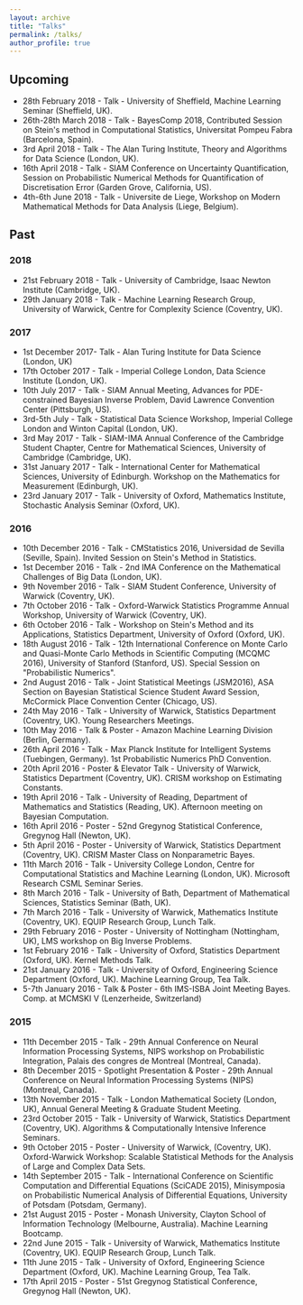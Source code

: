 ```yaml
---
layout: archive
title: "Talks"
permalink: /talks/
author_profile: true
---
```


## Upcoming

* 28th February 2018 - Talk - University of Sheffield, Machine Learning Seminar (Sheffield, UK).
* 26th-28th March 2018 - Talk - BayesComp 2018, Contributed Session on Stein's method in Computational Statistics, Universitat Pompeu Fabra (Barcelona, Spain).
* 3rd April 2018 - Talk - The Alan Turing Institute, Theory and Algorithms for Data Science (London, UK).
* 16th April 2018 - Talk - SIAM Conference on Uncertainty Quantification, Session on Probabilistic Numerical Methods for Quantification of Discretisation Error (Garden Grove, California, US).
* 4th-6th June 2018 - Talk - Universite de Liege, Workshop on Modern Mathematical Methods for Data Analysis (Liege, Belgium).


## Past

### 2018

* 21st February 2018 - Talk - University of Cambridge, Isaac Newton Institute (Cambridge, UK).
* 29th January 2018 - Talk - Machine Learning Research Group, University of Warwick, Centre for Complexity Science (Coventry, UK).


### 2017

* 1st December 2017- Talk - Alan Turing Institute for Data Science (London, UK)
* 17th October 2017 - Talk - Imperial College London, Data Science Institute (London, UK).
* 10th July 2017 - Talk - SIAM Annual Meeting, Advances for PDE-constrained Bayesian Inverse Problem, David Lawrence Convention Center (Pittsburgh, US).
* 3rd-5th July - Talk - Statistical Data Science Workshop, Imperial College London and Winton Capital (London, UK).
* 3rd May 2017 - Talk - SIAM-IMA Annual Conference of the Cambridge Student Chapter, Centre for Mathematical Sciences, University of Cambridge (Cambridge, UK).
* 31st January 2017 - Talk - International Center for Mathematical Sciences, University of Edinburgh. Workshop on the Mathematics for Measurement (Edinburgh, UK).
* 23rd January 2017 - Talk - University of Oxford, Mathematics Institute, Stochastic Analysis Seminar (Oxford, UK).


### 2016

* 10th December 2016 - Talk - CMStatistics 2016, Universidad de Sevilla (Seville, Spain). Invited Session on Stein's Method in Statistics.
* 1st December 2016 - Talk - 2nd IMA Conference on the Mathematical Challenges of Big Data (London, UK).
* 9th November 2016 - Talk - SIAM Student Conference, University of Warwick (Coventry, UK).
* 7th October 2016 - Talk - Oxford-Warwick Statistics Programme Annual Workshop, University of Warwick (Coventry, UK).
* 6th October 2016 - Talk - Workshop on Stein's Method and its Applications, Statistics Department, University of Oxford (Oxford, UK).
* 18th August 2016 - Talk - 12th International Conference on Monte Carlo and Quasi-Monte Carlo Methods in Scientific Computing (MCQMC 2016), University of Stanford (Stanford, US). Special Session on "Probabilistic Numerics".
* 2nd August 2016 - Talk - Joint Statistical Meetings (JSM2016), ASA Section on Bayesian Statistical Science Student Award Session, McCormick Place Convention Center (Chicago, US).
* 24th May 2016 - Talk - University of Warwick, Statistics Department (Coventry, UK). Young Researchers Meetings.
* 10th May 2016 - Talk & Poster - Amazon Machine Learning Division (Berlin, Germany).
* 26th April 2016 - Talk - Max Planck Institute for Intelligent Systems (Tuebingen, Germany). 1st Probabilistic Numerics PhD Convention.
* 20th April 2016 - Poster & Elevator Talk - University of Warwick, Statistics Department (Coventry, UK). CRISM workshop on Estimating Constants.
* 19th April 2016 - Talk - University of Reading, Department of Mathematics and Statistics (Reading, UK). Afternoon meeting on Bayesian Computation.
* 16th April 2016 - Poster - 52nd Gregynog Statistical Conference, Gregynog Hall (Newton, UK).
* 5th April 2016 - Poster - University of Warwick, Statistics Department (Coventry, UK). CRISM Master Class on Nonparametric Bayes.
* 11th March 2016 - Talk - University College London, Centre for Computational Statistics and Machine Learning (London, UK). Microsoft Research CSML Seminar Series.
* 8th March 2016 - Talk - University of Bath, Department of Mathematical Sciences, Statistics Seminar (Bath, UK).
* 7th March 2016 - Talk - University of Warwick, Mathematics Institute (Coventry, UK). EQUIP Research Group, Lunch Talk.
* 29th February 2016 - Poster - University of Nottingham (Nottingham, UK), LMS workshop on Big Inverse Problems.
* 1st February 2016 - Talk - University of Oxford, Statistics Department (Oxford, UK). Kernel Methods Talk.
* 21st January 2016 - Talk - University of Oxford, Engineering Science Department (Oxford, UK). Machine Learning Group, Tea Talk.
* 5-7th January 2016 - Talk & Poster - 6th IMS-ISBA Joint Meeting Bayes. Comp. at MCMSKI V (Lenzerheide, Switzerland)


### 2015

* 11th December 2015 - Talk - 29th Annual Conference on Neural Information Processing Systems, NIPS workshop on Probabilistic Integration, Palais des congres de Montreal (Montreal, Canada).
* 8th December 2015 - Spotlight Presentation & Poster - 29th Annual Conference on Neural Information Processing Systems (NIPS) (Montreal, Canada).
* 13th November 2015 - Talk - London Mathematical Society (London, UK), Annual General Meeting & Graduate Student Meeting.
* 23rd October 2015 - Talk - University of Warwick, Statistics Department (Coventry, UK). Algorithms & Computationally Intensive Inference Seminars.
* 9th October 2015 - Poster - University of Warwick, (Coventry, UK). Oxford-Warwick Workshop: Scalable Statistical Methods for the Analysis of Large and Complex Data Sets.
* 14th September 2015 - Talk - International Conference on Scientific Computation and Differential Equations (SciCADE 2015), Minisymposia on Probabilistic Numerical Analysis of Differential Equations, University of Potsdam (Potsdam, Germany).
* 21st August 2015 - Poster - Monash University, Clayton School of Information Technology (Melbourne, Australia). Machine Learning Bootcamp.
* 22nd June 2015 - Talk - University of Warwick, Mathematics Institute (Coventry, UK). EQUIP Research Group, Lunch Talk.
* 11th June 2015 - Talk - University of Oxford, Engineering Science Department (Oxford, UK). Machine Learning Group, Tea Talk.
* 17th April 2015 - Poster - 51st Gregynog Statistical Conference, Gregynog Hall (Newton, UK).